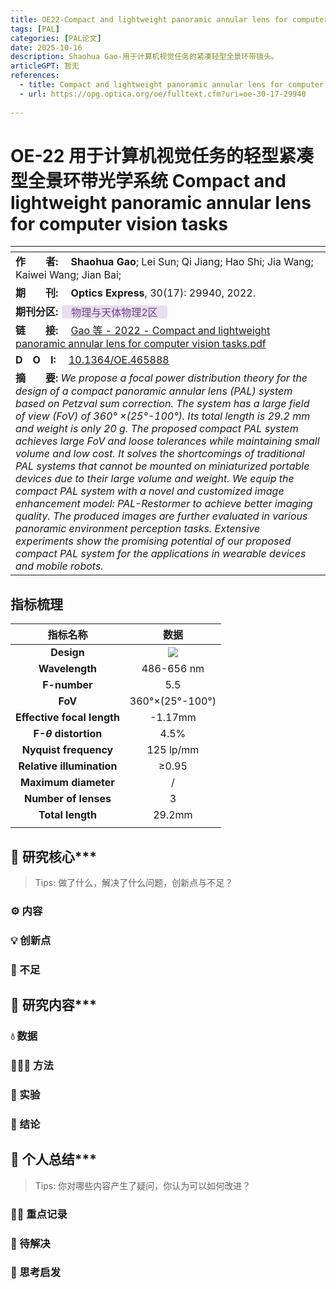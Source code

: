 ```yaml
---
title: OE22-Compact and lightweight panoramic annular lens for computer vision tasks
tags: [PAL]
categories: [PAL论文]
date: 2025-10-16
description: Shaohua Gao-用于计算机视觉任务的紧凑轻型全景环带镜头。
articleGPT: 暂无
references:
  - title: Compact and lightweight panoramic annular lens for computer vision tasks
  - url: https://opg.optica.org/oe/fulltext.cfm?uri=oe-30-17-29940
   
---
```



# OE-22 用于计算机视觉任务的轻型紧凑型全景环带光学系统 Compact and lightweight panoramic annular lens for computer vision tasks 

| <!-- --> |
| ---------------------------------------------------------------------------------------------------------|
| <!-- 作者 -->**作&emsp;&emsp;者: &emsp;Shaohua Gao**; Lei Sun; Qi Jiang; Hao Shi; Jia Wang; Kaiwei Wang; Jian Bai;|
| <!-- 期刊 -->**期&emsp;&emsp;刊:** &emsp;**Optics Express**, 30(17): 29940, 2022.   |
| <!-- 期刊分区 -->**期刊分区:** <!-- Zotero7中，引用了Ethereal Style插件的标签，请提前安装Ethereal Style--><span xmlns="http://www.w3.org/1999/xhtml" style="background-color: rgb(232, 222, 238); color: rgb(111, 69, 135); padding: 0.05em 0.455em; border-radius: 3px; margin: 0.08em;">&ensp;物理与天体物理2区&ensp;</span>                                                                                    |
| <!-- 本地链接 -->**链&emsp;&emsp;接:** &emsp;[Gao 等 - 2022 - Compact and lightweight panoramic annular lens for computer vision tasks.pdf](https://opg.optica.org/oe/fulltext.cfm?uri=oe-30-17-29940)  |
| <!-- DOI or URL -->**D&emsp;O&emsp;I:** &emsp;[10.1364/OE.465888](https://doi.org/10.1364/OE.465888) |
| <!-- 摘要 -->**摘&emsp;&emsp;要:** *We propose a focal power distribution theory for the design of a compact panoramic annular lens (PAL) system based on Petzval sum correction. The system has a large field of view (FoV) of 360° ×(25°-100°). Its total length is 29.2 mm and weight is only 20 g. The proposed compact PAL system achieves large FoV and loose tolerances while maintaining small volume and low cost. It solves the shortcomings of traditional PAL systems that cannot be mounted on miniaturized portable devices due to their large volume and weight. We equip the compact PAL system with a novel and customized image enhancement model: PAL-Restormer to achieve better imaging quality. The produced images are further evaluated in various panoramic environment perception tasks. Extensive experiments show the promising potential of our proposed compact PAL system for the applications in wearable devices and mobile robots.* |

## 指标梳理


| **指标名称**                   | 数据 |
|:--------------------------:|:---:|
| **Design**                 |   [![](https://free.picui.cn/free/2025/10/16/68f0ebe07b946.png)](https://free.picui.cn/free/2025/10/16/68f0ebe07b946.png) |
| **Wavelength**             |  486-656 nm  |
| **F-number**               |  5.5  |
| **FoV**                    |  360°×(25°-100°)  |
| **Effective focal length** |  -1.17mm  |
| **F-$\theta$ distortion**  |  4.5%  |
| **Nyquist frequency**  |  125 lp/mm  |
| **Relative illumination**  |  ≥0.95  |
| **Maximum diameter**       |  /  |
| **Number of lenses**       |  3  |
| **Total length**           |  29.2mm  |
                                                                                                                                                                                                                                                                                                                                                                                                                                                                                                                                                                                                                                                                                                                                                      |


<!-- 正文 -->

## 📜 研究核心***

> Tips: 做了什么，解决了什么问题，创新点与不足？

### ⚙️ 内容

### 💡 创新点

### 🧩 不足

## 🔁 研究内容***

### 💧 数据

### 👩🏻‍💻 方法

### 🔬 实验

### 📜 结论

## 🤔 个人总结***

> Tips: 你对哪些内容产生了疑问，你认为可以如何改进？

### 🙋‍♀️ 重点记录

### 📌 待解决

### 💭 思考启发
